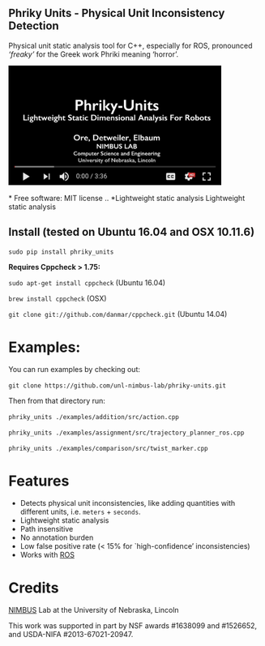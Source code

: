 ## Phriky Units - Physical Unit Inconsistency Detection

Physical unit static analysis tool for C++, especially for ROS, pronounced *‘freaky’* for the Greek work Phriki meaning ‘horror’.

<img src="./.youtube.png" width="420" alt="youtbe screenshot for Phriky-Units">

\* Free software: MIT license .. \*Lightweight static analysis Lightweight static analysis 

## Install (tested on Ubuntu 16.04 and OSX 10.11.6)

`sudo pip install phriky_units`

**Requires Cppcheck &gt; 1.75:**

`sudo apt-get install cppcheck` (Ubuntu 16.04)

`brew install cppcheck` (OSX)

`git clone git://github.com/danmar/cppcheck.git` (Ubuntu 14.04)

Examples:
=========

You can run examples by checking out:

`git clone https://github.com/unl-nimbus-lab/phriky-units.git`

Then from that directory run:

`phriky_units ./examples/addition/src/action.cpp`

`phriky_units ./examples/assignment/src/trajectory_planner_ros.cpp`

`phriky_units ./examples/comparison/src/twist_marker.cpp`

Features
========

-   Detects physical unit inconsistencies, like adding quantities with different units, i.e. `meters` + `seconds`.
-   Lightweight static analysis
-   Path insensitive
-   No annotation burden
-   Low false positive rate (&lt; 15% for \`high-confidence’ inconsistencies)
-   Works with [ROS]

Credits
=======

[NIMBUS] Lab at the University of Nebraska, Lincoln

This work was supported in part by NSF awards \#1638099 and \#1526652, and USDA-NIFA \#2013-67021-20947.

  [ROS]: http://www.ros.org
  [NIMBUS]: http://nimbus.unl.edu
